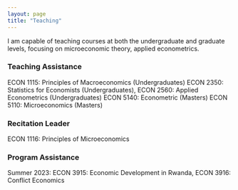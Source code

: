 ```yaml
---
layout: page
title: "Teaching"
---
```


I am capable of teaching courses at both the undergraduate and graduate levels, focusing on microeconomic theory, applied econometrics.

### Teaching Assistance

ECON 1115: Principles of Macroeconomics (Undergraduates)
ECON 2350: Statistics for Economists (Undergraduates), ECON 2560: Applied Econometrics (Undergraduates)
ECON 5140: Econometric (Masters)
ECON 5110: Microeconomics (Masters)

### Recitation Leader

ECON 1116: Principles of Microeconomics


### Program Assistance

Summer 2023: ECON 3915: Economic Development in Rwanda, ECON 3916: Conflict Economics
